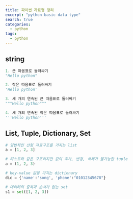 ```yaml
---
title: 파이썬 자료형 정리
excerpt: "python basic data type"
search: true
categories:
  - python
tags:
  - python
---
```


## string

~~~ python
1. 큰 따옴표로 둘러싸기
"Hello python"

2. 작은 따옴표로 둘러싸기
'Hello python'

3. 세 개의 연속된 큰 따옴표로 둘러싸기
"""Hello python"""

4. 세 개의 연속된 작은 따옴표로 둘러싸기
'''Hello python'''
~~~


## List, Tuple, Dictionary, Set

~~~ python
# 일반적인 선형 자료구조를 가지는 list
a = [1, 2, 3]

# 리스트와 같은 구조이지만 값의 추가, 변경, 삭제가 불가능한 tuple
a = (1, 2, 3)

# key-value 값을 가지는 dictionary
dic = {'name':'song', 'phone':"01012345678"}

# 데이터의 중복과 순서가 없는 set
s1 = set([1, 2, 3])
~~~
